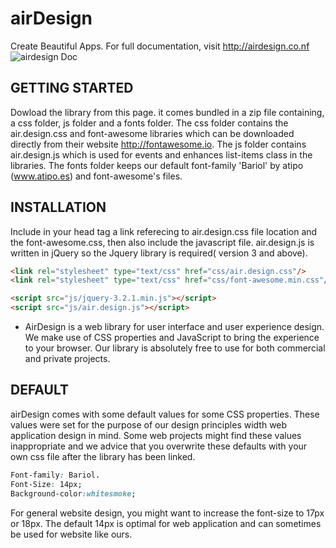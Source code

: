 # airDesign
Create Beautiful Apps.
For full documentation, visit http://airdesign.co.nf
![airdesign Doc](http://airdesign.co.nf/media/images/logo/logo.png)
## GETTING STARTED

Dowload the library from this page. it comes bundled in a zip file containing, a css folder, js folder and a fonts folder. The css folder contains the air.design.css and font-awesome libraries which can be downloaded directly from their website http://fontawesome.io. The js folder contains air.design.js which is used for events and enhances list-items class in the libraries. The fonts folder keeps our default font-family 'Bariol' by atipo (www.atipo.es) and font-awesome's files.

## INSTALLATION 
Include in your head tag a link referecing to air.design.css file location and the font-awesome.css, then also include the javascript file. air.design.js is written in jQuery so the Jquery library is required( version 3 and above). 

```html
<link rel="stylesheet" type="text/css" href="css/air.design.css"/>
<link rel="stylesheet" type="text/css" href="css/font-awesome.min.css"/>

<script src="js/jquery-3.2.1.min.js"></script>
<script src="js/air.design.js"></script>

```

* AirDesign is a web library for user interface and user experience design. We make use of CSS properties and JavaScript to bring the experience to your browser. Our library is absolutely free to use for both commercial and private projects.

## DEFAULT

airDesign comes with some default values for some CSS properties. These values were set for the purpose of our design principles width web application design in mind. Some web projects might find these values inappropriate and we advice that you overwrite these defaults with your own css file after the library has been linked.

```css
Font-family: Bariol. 
Font-Size: 14px; 
Background-color:whitesmoke; 

```
For general website design, you might want to increase the font-size to 17px or 18px. The default 14px is optimal for web application and can sometimes be used for website like ours.

